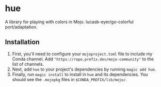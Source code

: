 # hue

A library for playing with colors in Mojo. lucasb-eyer/go-colorful port/adaptation.

## Installation

1. First, you'll need to configure your `mojoproject.toml` file to include my Conda channel. Add `"https://repo.prefix.dev/mojo-community"` to the list of channels.
2. Next, add `hue` to your project's dependencies by running `magic add hue`.
3. Finally, run `magic install` to install in `hue` and its dependencies. You should see the `.mojopkg` files in `$CONDA_PREFIX/lib/mojo/`.
